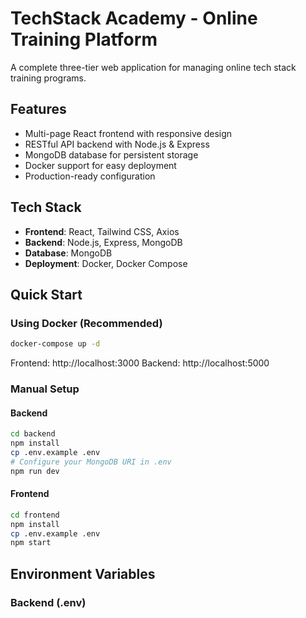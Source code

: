 # TechStack Academy - Online Training Platform

A complete three-tier web application for managing online tech stack training programs.

## Features
- Multi-page React frontend with responsive design
- RESTful API backend with Node.js & Express
- MongoDB database for persistent storage
- Docker support for easy deployment
- Production-ready configuration

## Tech Stack
- **Frontend**: React, Tailwind CSS, Axios
- **Backend**: Node.js, Express, MongoDB
- **Database**: MongoDB
- **Deployment**: Docker, Docker Compose

## Quick Start

### Using Docker (Recommended)
```bash
docker-compose up -d
```
Frontend: http://localhost:3000
Backend: http://localhost:5000

### Manual Setup

#### Backend
```bash
cd backend
npm install
cp .env.example .env
# Configure your MongoDB URI in .env
npm run dev
```

#### Frontend
```bash
cd frontend
npm install
cp .env.example .env
npm start
```

## Environment Variables

### Backend (.env)
